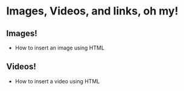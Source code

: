 <h1>Images, Videos, and links, oh my!</h1>

 <h2>Images!</h2>
 <ul>
 <li><p>How to insert an image using HTML</p></li> 
 </ul>
 
 <h2>Videos!</h2>
 <ul>
 <li><p>How to insert a video using HTML</p></li>
 </ul>
 
